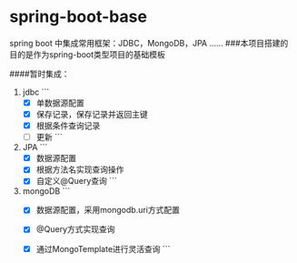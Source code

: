 # spring-boot-base
spring boot 中集成常用框架：JDBC，MongoDB，JPA ......
###本项目搭建的目的是作为spring-boot类型项目的基础模板

####暂时集成：
  1. jdbc
    ```
      - [x] 单数据源配置
      - [x] 保存记录，保存记录并返回主键
      - [x] 根据条件查询记录
      - [ ] 更新
    ```
    
  2. JPA
    ```
      - [x] 数据源配置
      - [x] 根据方法名实现查询操作
      - [x] 自定义@Query查询
    ```
    
  3. mongoDB
    ```
      - [x] 数据源配置，采用mongodb.uri方式配置
      - [x] @Query方式实现查询
      - [x] 通过MongoTemplate进行灵活查询
    ```
    
